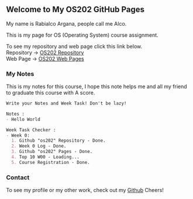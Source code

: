 ## Welcome to My OS202 GitHub Pages

My name is Rabialco Argana, people call me Alco. <br/> 

This is my page for OS (Operating System) course assignment. <br/>

To see my repository and web page click this link below. <br/>
Repository -> [OS202 Repository](https://github.com/rabialco/os202/) <br/>
Web Page -> [OS202 Web Pages](https://rabialco.github.io/os202/)

### My Notes

This is my notes for this course, I hope this note helps me and all my friend to graduate this course with A score.

```markdown
Write your Notes and Week Task! Don't be lazy!

Notes :
- Hello World

Week Task Checker :
- Week 0:
  1. Github "os202" Repository - Done.
  2. Week 0 Log - Done.
  3. Github "os202" Pages - Done.
  4. Top 10 W00 - Loading...
  5. Course Registration - Done.

```

### Contact
To see my profile or my other work, check out my [Github](https://github.com/rabialco)
Cheers!
